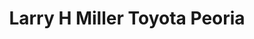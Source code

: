 ---
title: "Larry H Miller Toyota Peoria"
url: /peoria/larry-h-miller-toyota-peoria/
shop: Autohaus
---
